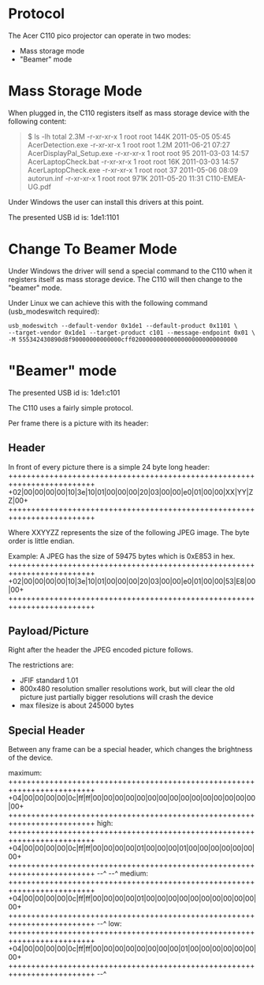Protocol
========

The Acer C110 pico projector can operate in two modes:

* Mass storage mode
* "Beamer" mode

Mass Storage Mode
=================
When plugged in, the C110 registers itself as mass storage device with the following content:

> $ ls -lh
> total 2.3M
> -r-xr-xr-x 1 root root 144K 2011-05-05 05:45 AcerDetection.exe
> -r-xr-xr-x 1 root root 1.2M 2011-06-21 07:27 AcerDisplayPal_Setup.exe
> -r-xr-xr-x 1 root root   95 2011-03-03 14:57 AcerLaptopCheck.bat
> -r-xr-xr-x 1 root root  16K 2011-03-03 14:57 AcerLaptopCheck.exe
> -r-xr-xr-x 1 root root   37 2011-05-06 08:09 autorun.inf
> -r-xr-xr-x 1 root root 971K 2011-05-20 11:31 C110-EMEA-UG.pdf

Under Windows the user can install this drivers at this point.

The presented USB id is: 1de1:1101

Change To Beamer Mode
=====================
Under Windows the driver will send a special command to the C110 when it registers itself as mass storage device. The C110 will then change to the "beamer" mode.

Under Linux we can achieve this with the following command (usb_modeswitch required):

	usb_modeswitch --default-vendor 0x1de1 --default-product 0x1101 \ 
	--target-vendor 0x1de1 --target-product c101 --message-endpoint 0x01 \
	-M 555342430890d8f90000000000000cff020000000000000000000000000000


"Beamer" mode
=============

The presented USB id is: 1de1:c101

The C110 uses a fairly simple protocol.

Per frame there is a picture with its header:

Header
------

In front of every picture there is a simple 24 byte long header:
	+++++++++++++++++++++++++++++++++++++++++++++++++++++++++++++++++++++++++
	+02|00|00|00|00|10|3e|10|01|00|00|00|20|03|00|00|e0|01|00|00|XX|YY|ZZ|00+
	+++++++++++++++++++++++++++++++++++++++++++++++++++++++++++++++++++++++++

Where XXYYZZ represents the size of the following JPEG image. The byte order is little endian.

Example: A JPEG has the size of 59475 bytes which is 0xE853 in hex.
	+++++++++++++++++++++++++++++++++++++++++++++++++++++++++++++++++++++++++
	+02|00|00|00|00|10|3e|10|01|00|00|00|20|03|00|00|e0|01|00|00|53|E8|00|00+
	+++++++++++++++++++++++++++++++++++++++++++++++++++++++++++++++++++++++++

Payload/Picture
---------------
Right after the header the JPEG encoded picture follows. 

The restrictions are:

* JFIF standard 1.01
* 800x480 resolution
	smaller resolutions work, but will clear the old picture just partially
	bigger resolutions will crash the device
* max filesize is about 245000 bytes


Special Header
--------------
Between any frame can be a special header, which changes the brightness of the device.

maximum:
	+++++++++++++++++++++++++++++++++++++++++++++++++++++++++++++++++++++++++
	+04|00|00|00|00|0c|ff|ff|00|00|00|00|00|00|00|00|00|00|00|00|00|00|00|00+
	+++++++++++++++++++++++++++++++++++++++++++++++++++++++++++++++++++++++++
high:
	+++++++++++++++++++++++++++++++++++++++++++++++++++++++++++++++++++++++++
	+04|00|00|00|00|0c|ff|ff|00|00|00|00|01|00|00|00|01|00|00|00|00|00|00|00+
	+++++++++++++++++++++++++++++++++++++++++++++++++++++++++++++++++++++++++
					    --^         --^
medium:
	+++++++++++++++++++++++++++++++++++++++++++++++++++++++++++++++++++++++++
	+04|00|00|00|00|0c|ff|ff|00|00|00|00|01|00|00|00|00|00|00|00|00|00|00|00+
	+++++++++++++++++++++++++++++++++++++++++++++++++++++++++++++++++++++++++
					    --^
low:
	+++++++++++++++++++++++++++++++++++++++++++++++++++++++++++++++++++++++++
	+04|00|00|00|00|0c|ff|ff|00|00|00|00|00|00|00|00|01|00|00|00|00|00|00|00+
	+++++++++++++++++++++++++++++++++++++++++++++++++++++++++++++++++++++++++
					                --^

